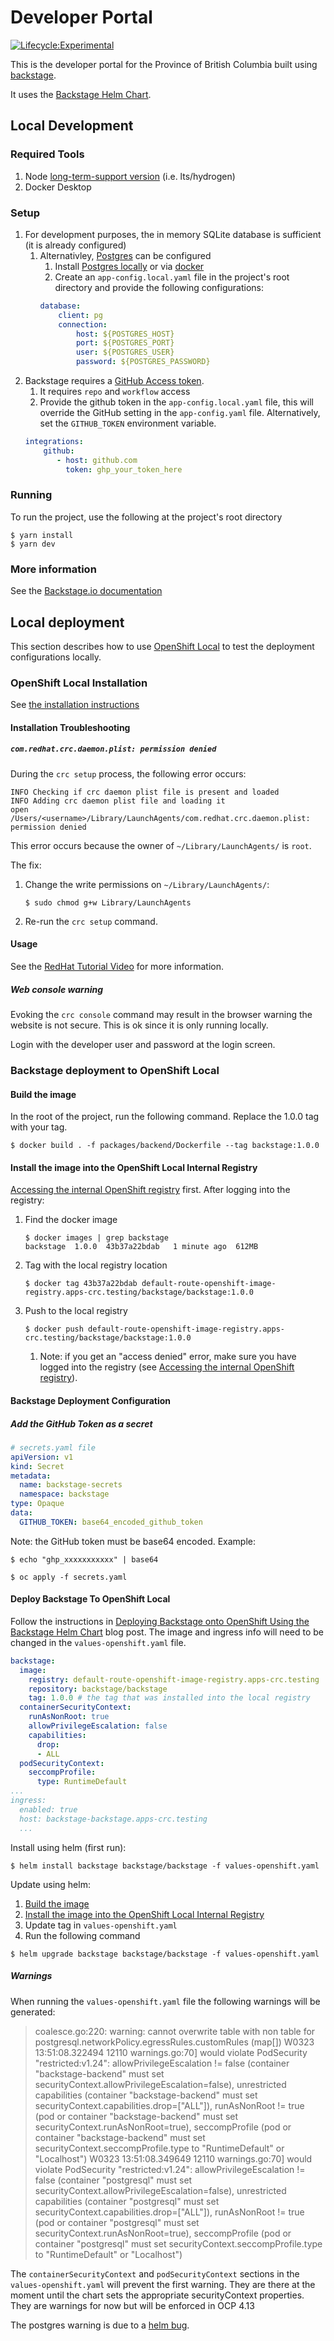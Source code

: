 # Developer Portal

[![Lifecycle:Experimental](https://img.shields.io/badge/Lifecycle-Experimental-339999)](https://github.com/bcgov/repomountie/blob/master/doc/lifecycle-badges.md)

This is the developer portal for the Province of British Columbia built using [backstage](https://backstage.io). 

It uses the [Backstage Helm Chart](https://github.com/backstage/charts).

## Local Development

### Required Tools
1. Node [long-term-support version](https://nodejs.dev/en/about/releases/) (i.e. lts/hydrogen)
1. Docker Desktop

### Setup
1. For development purposes, the in memory SQLite database is sufficient (it is already configured)
    1. Alternativley, [Postgres](https://www.postgresql.org) can be configured 
        1. Install [Postgres locally](https://www.postgresql.org/download/) or via [docker](https://hub.docker.com/_/postgres)
        1. Create an `app-config.local.yaml` file in the project's root directory and provide the following configurations:
        ```yaml
        database:
            client: pg
            connection:
                host: ${POSTGRES_HOST}
                port: ${POSTGRES_PORT}
                user: ${POSTGRES_USER}
                password: ${POSTGRES_PASSWORD}
        ```
1. Backstage requires a [GitHub Access token](https://docs.github.com/en/authentication/keeping-your-account-and-data-secure/creating-a-personal-access-token). 
    1. It requires `repo` and `workflow` access
    1. Provide the github token in the `app-config.local.yaml` file, this will override the GitHub setting in the `app-config.yaml` file. Alternatively, set the `GITHUB_TOKEN` environment variable.
    ```yaml
    integrations:
        github:
           - host: github.com
             token: ghp_your_token_here 
    ```

### Running
To run the project, use the following at the project's root directory
```
$ yarn install
$ yarn dev
```

### More information
See the [Backstage.io documentation](https://backstage.io/docs/getting-started/)

## Local deployment
This section describes how to use [OpenShift Local](https://developers.redhat.com/products/openshift-local/overview) to test the deployment configurations locally.

### OpenShift Local Installation

See [the installation instructions](https://access.redhat.com/documentation/en-us/red_hat_openshift_local/2.15)

#### Installation Troubleshooting

##### `com.redhat.crc.daemon.plist: permission denied` 

During the `crc setup` process, the following error occurs:

```
INFO Checking if crc daemon plist file is present and loaded
INFO Adding crc daemon plist file and loading it
open /Users/<username>/Library/LaunchAgents/com.redhat.crc.daemon.plist: permission denied
```

This error occurs because the owner of `~/Library/LaunchAgents/` is `root`.

The fix:

1. Change the write permissions on `~/Library/LaunchAgents/`:

    ```
    $ sudo chmod g+w Library/LaunchAgents
    ```

1. Re-run the `crc setup` command.


#### Usage

See the [RedHat Tutorial Video](https://developers.redhat.com/products/openshift-local/getting-started) for more information.


##### Web console warning

Evoking the `crc console` command may result in the browser warning the website is not secure. This is ok since it is only running locally. 

Login with the developer user and password at the login screen.


### Backstage deployment to OpenShift Local

#### Build the image

In the root of the project, run the following command. Replace the 1.0.0 tag with your tag.
```shell
$ docker build . -f packages/backend/Dockerfile --tag backstage:1.0.0
```

#### Install the image into the OpenShift Local Internal Registry

[Accessing the internal OpenShift registry](https://access.redhat.com/documentation/en-us/red_hat_openshift_local/2.15/html/getting_started_guide/using_gsg#accessing-the-internal-openshift-registry_gsg) first. After logging into the registry:


1. Find the docker image
    ```shell
    $ docker images | grep backstage
    backstage  1.0.0  43b37a22bdab   1 minute ago  612MB
    ```
1. Tag with the local registry location
    ```shell
    $ docker tag 43b37a22bdab default-route-openshift-image-registry.apps-crc.testing/backstage/backstage:1.0.0
    ```
1. Push to the local registry
    ```
    $ docker push default-route-openshift-image-registry.apps-crc.testing/backstage/backstage:1.0.0
    ```
    1. Note: if you get an "access denied" error, make sure you have logged into the registry (see [Accessing the internal OpenShift registry](https://access.redhat.com/documentation/en-us/red_hat_openshift_local/2.15/html/getting_started_guide/using_gsg#accessing-the-internal-openshift-registry_gsg)).


#### Backstage Deployment Configuration

##### Add the GitHub Token as a secret
```yaml
# secrets.yaml file
apiVersion: v1
kind: Secret
metadata:
  name: backstage-secrets
  namespace: backstage
type: Opaque
data:
  GITHUB_TOKEN: base64_encoded_github_token
```

Note: the GitHub token must be base64 encoded. Example:
```shell
$ echo "ghp_xxxxxxxxxxx" | base64
```

```shell
$ oc apply -f secrets.yaml
```

#### Deploy Backstage To OpenShift Local

Follow the instructions in [Deploying Backstage onto OpenShift Using the Backstage Helm Chart](https://janus-idp.io/blog/deploying-backstage-onto-openshift-using-helm) blog post. The image and ingress info will need to be changed in the `values-openshift.yaml` file. 

```yaml
backstage:
  image:
    registry: default-route-openshift-image-registry.apps-crc.testing
    repository: backstage/backstage
    tag: 1.0.0 # the tag that was installed into the local registry
  containerSecurityContext:
    runAsNonRoot: true
    allowPrivilegeEscalation: false
    capabilities:
      drop:
      - ALL
  podSecurityContext:
    seccompProfile:
      type: RuntimeDefault
...
ingress:
  enabled: true
  host: backstage-backstage.apps-crc.testing
  ...
```

Install using helm (first run):
```shell
$ helm install backstage backstage/backstage -f values-openshift.yaml
```

Update using helm:
1. [Build the image](#build-the-image)
1. [Install the image into the OpenShift Local Internal Registry](#install-the-image-into-the-openshift-local-internal-registry)
1. Update tag in `values-openshift.yaml`
1. Run the following command

```shell
$ helm upgrade backstage backstage/backstage -f values-openshift.yaml
```

##### Warnings
When running the `values-openshift.yaml` file the following warnings will be generated:

>coalesce.go:220: warning: cannot overwrite table with non table for postgresql.networkPolicy.egressRules.customRules (map[])
W0323 13:51:08.322494   12110 warnings.go:70] would violate PodSecurity "restricted:v1.24": allowPrivilegeEscalation != false (container "backstage-backend" must set securityContext.allowPrivilegeEscalation=false), unrestricted capabilities (container "backstage-backend" must set securityContext.capabilities.drop=["ALL"]), runAsNonRoot != true (pod or container "backstage-backend" must set securityContext.runAsNonRoot=true), seccompProfile (pod or container "backstage-backend" must set securityContext.seccompProfile.type to "RuntimeDefault" or "Localhost")
>W0323 13:51:08.349649   12110 warnings.go:70] would violate PodSecurity "restricted:v1.24": allowPrivilegeEscalation != false (container "postgresql" must set securityContext.allowPrivilegeEscalation=false), unrestricted capabilities (container "postgresql" must set securityContext.capabilities.drop=["ALL"]), runAsNonRoot != true (pod or container "postgresql" must set securityContext.runAsNonRoot=true), seccompProfile (pod or container "postgresql" must set securityContext.seccompProfile.type to "RuntimeDefault" or "Localhost")

The `containerSecurityContext` and `podSecurityContext` sections in the  `values-openshift.yaml` will prevent the first warning. They are there at the moment until the chart sets the appropriate securityContext properties. They are warnings for now but will be enforced in OCP 4.13

The postgres warning is due to a [helm bug](https://github.com/helm/helm/pull/11440). 
